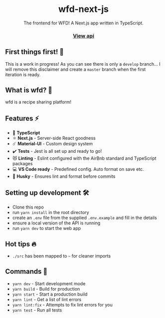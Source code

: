 <h1 align="center">wfd-next-js</h1>
<p align="center">The frontend for WFD! A Next.js app written in TypeScript.</p>

<h3 align="center">
  <a href="https://github.com/desruc/wfd-api">View api</a>
</h3>

## First things first! 🚨

This is a work in progress! As you can see there is only a `develop` branch... I will remove this disclaimer and create a `master` branch when the first iteration is ready.

## What is wfd? 🍳

wfd is a recipe sharing platform!

## Features ⚡️

- 💙 **TypeScript**
- ⚛️ **Next.js** - Server-side React goodness
- ☄️ **Material-UI** - Custom design system
- ✔️ **Tests** - Jest is all set up and ready to go!
- 😻 **Linting** - Eslint configured with the AirBnb standard and TypeScript packages
- 💻 **VS Code ready** - Predefined config. Auto format on save etc.
- 🐶 **Husky** - Ensures lint and format before commits

## Setting up development 🛠️

- Clone this repo
- run `yarn install` in the root directory
- create an `.env` file from the supplied `.env.example` and fill in the details
- ensure a local version of the API is running
- run `yarn dev` to start the web app

## Hot tips 🔥

- `./src` has been mapped to `~` for cleaner imports

## Commands 🤖

- `yarn dev` - Start development mode
- `yarn build` - Build for production
- `yarn start` - Start a production build
- `yarn lint` - Get a list of lint errors
- `yarn lint:fix` - Attempts to fix lint errors for you
- `yarn test` - Run all tests
